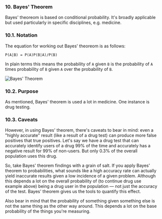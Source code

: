 ### 10. Bayes' Theorem

Bayes' theoreom is based on conditional probability. It's broadly applicable but used particularly in specific disciplines, e.g. medicine.

### 10.1. Notation

The equation for working out Bayes' theoreom is as follows:

`P(A|B) = P(A)P(B|A)/P(B)`

In plain terms this means the probability of `A` given `B` is the probability of `A` times probability of `B` given `A` over the probability of `B`.

![Bayes' Theorem](https://i.imgur.com/PLwmkpP.png "Bayes' Theorem")

### 10.2. Purpose

As mentioned, Bayes' theorem is used a lot in medicine. One instance is drug testing.

### 10.3. Caveats

However, in using Bayes' theorem, there's caveats to bear in mind: even a "highly accurate" result (like a result of a drug test) can produce more false positives that true positives. Let's say we have a drug test that can accurately identify users of a drug 99% of the time and accurately has a negative result for 99% of non-users. But only 0.3% of the overall population uses this drug.

So, take Bayes' theorem findings with a grain of salt. If you apply Bayes' theorem to probabilities, what sounds like a high accuracy rate can actually yield inaccurate results given a low incidence of a given problem. Although this depends a lot on the overall probability of (to continue drug use example above) being a drug user in the population — not just the accuracy of the test. Bayes' theorem gives us the tools to quantify this effect.

Also bear in mind that the probability of something given something else is not the same thing as the other way around. This depends a lot on the base probability of the things you're measuring.
